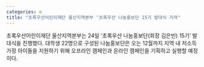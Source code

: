 ```yaml
---
categories: e
title: "초록우산어린이재단 울산지역본부 ‘초록우산 나눔홍보단 15기 발대식 가져"
---
```

초록우산어린이재단 울산지역본부는 24일 ‘초록우산 나눔홍보단(회장 김은빈) 15기’ 발대식을 진행했다. 대학생 22명으로 구성된 나눔홍보단은 오는 12월까지 지역 내 저소득 가정 아이들을 지원하기 위해 오프라인 캠페인과 온라인 캠페인을 기획하고 실행할 예정이다.